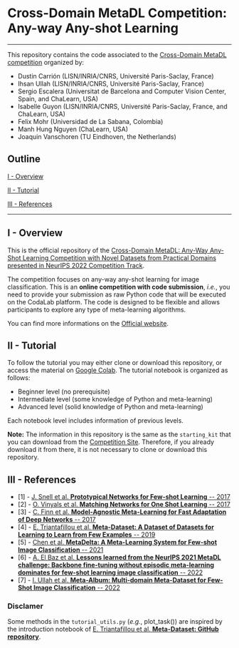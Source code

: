 # Cross-Domain MetaDL Competition: Any-way Any-shot Learning 
---
This repository contains the code associated to the [Cross-Domain MetaDL competition](https://codalab.lisn.upsaclay.fr/competitions/3627) organized by:
- Dustin Carrión (LISN/INRIA/CNRS, Université Paris-Saclay, France)
- Ihsan Ullah (LISN/INRIA/CNRS, Université Paris-Saclay, France)
- Sergio Escalera (Universitat de Barcelona and Computer Vision Center, Spain, and ChaLearn, USA)
- Isabelle Guyon (LISN/INRIA/CNRS, Université Paris-Saclay, France, and ChaLearn, USA)
- Felix Mohr (Universidad de La Sabana, Colombia)
- Manh Hung Nguyen (ChaLearn, USA)
- Joaquin Vanschoren (TU Eindhoven, the Netherlands)

## Outline 
[I - Overview](#i---overview)

[II - Tutorial](#ii---tutorial)

[III - References](#iii---references)

---

## I - Overview
This is the official repository of the [Cross-Domain MetaDL: Any-Way Any-Shot Learning Competition with Novel Datasets from Practical Domains presented in NeurIPS 2022 Competition Track](https://neurips.cc/Conferences/2022/CompetitionTrack).

The competition focuses on any-way any-shot learning for image classification. This is an **online competition with code submission**, *i.e.*, you need to provide your submission as raw Python code that will be executed on the CodaLab platform. The code is designed to be flexible and allows participants to explore any type of meta-learning algorithms.

You can find more informations on the [Official website](https://metalearning.chalearn.org).

## II - Tutorial

To follow the tutorial you may either clone or download this repository, or access the material on [Google Colab](https://colab.research.google.com/drive/1ek519iShqp27hW3xtRiIxmrqYgNNImun?usp=sharing). The tutorial notebook is organized as follows:  
* Beginner level (no prerequisite)
* Intermediate level (some knowledge of Python and meta-learning)
* Advanced level (solid knowledge of Python and meta-learning)

Each notebook level includes information of previous levels.

**Note:** The information in this repository is the same as the `starting_kit` that you can download from the [Competition Site](https://codalab.lisn.upsaclay.fr/competitions/3627#participate-get_starting_kit). Therefore, if you already download it from there, it is not necessary to clone or download this repository.

## III - References
- [1] - [J. Snell et al. **Prototypical Networks for Few-shot Learning** -- 2017](https://arxiv.org/pdf/1703.05175)
- [2] - [O. Vinyals et al. **Matching Networks for One Shot Learning** -- 2017](https://arxiv.org/pdf/1606.04080)
- [3] - [C. Finn et al. **Model-Agnostic Meta-Learning for Fast Adaptation of Deep Networks** -- 2017](https://arxiv.org/pdf/1703.03400)
- [4] - [E. Triantafillou et al. **Meta-Dataset: A Dataset of Datasets for Learning to Learn from Few Examples** -- 2019](https://arxiv.org/pdf/1903.03096)
- [5] - [Chen et al. **MetaDelta: A Meta-Learning System for Few-shot Image Classification** -- 2021](https://arxiv.org/pdf/2102.10744)
- [6] - [A. El Baz et al. **Lessons learned from the NeurIPS 2021 MetaDL challenge: Backbone fine-tuning without episodic meta-learning dominates for few-shot learning image classification** -- 2022](https://hal.archives-ouvertes.fr/hal-03688638)
- [7] - [I. Ullah et al. **Meta-Album: Multi-domain Meta-Dataset for Few-Shot Image Classification** -- 2022](https://meta-album.github.io/paper.html)


### Disclamer
Some methods in the `tutorial_utils.py` (*e.g.*, plot_task()) are inspired by the introduction notebook of [E. Triantafillou et al. **Meta-Dataset: GitHub repository**](https://github.com/google-research/meta-dataset).
